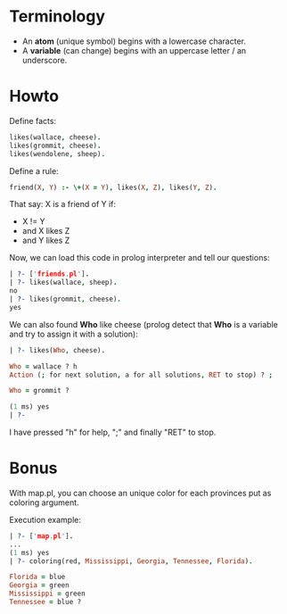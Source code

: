 # Terminology

- An **atom** (unique symbol) begins with a lowercase character.
- A **variable** (can change) begins with an uppercase letter / an underscore.

# Howto

Define facts:

```prolog
likes(wallace, cheese).
likes(grommit, cheese).
likes(wendolene, sheep).
```

Define a rule:

```prolog
friend(X, Y) :- \+(X = Y), likes(X, Z), likes(Y, Z).
```

That say: X is a friend of Y if:

- X != Y
- and X likes Z
- and Y likes Z

Now, we can load this code in prolog interpreter and tell our questions:

```prolog
| ?- ['friends.pl'].
| ?- likes(wallace, sheep).
no
| ?- likes(grommit, cheese).
yes
```

We can also found **Who** like cheese (prolog detect that **Who** is a variable and try to assign it with a solution):

```prolog
| ?- likes(Who, cheese).

Who = wallace ? h
Action (; for next solution, a for all solutions, RET to stop) ? ;

Who = grommit ? 

(1 ms) yes
| ?- 
```

I have pressed "h" for help, ";" and finally "RET" to stop.

# Bonus

With map.pl, you can choose an unique color for each provinces put as coloring argument.

Execution example:

```prolog
| ?- ['map.pl'].
...
(1 ms) yes
| ?- coloring(red, Mississippi, Georgia, Tennessee, Florida).   

Florida = blue
Georgia = green
Mississippi = green
Tennessee = blue ? 
```

